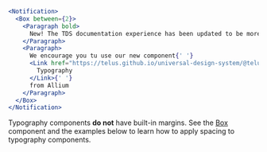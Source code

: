 ```jsx noeditor
<Notification>
  <Box between={2}>
    <Paragraph bold>
      New! The TDS documentation experience has been updated to be more performant!
    </Paragraph>
    <Paragraph>
      We encourage you tu use our new component{' '}
      <Link href="https://telus.github.io/universal-design-system/@telus-uds/ds-allium/components/palette/typography">
        Typography
      </Link>{' '}
      from Allium
    </Paragraph>
  </Box>
</Notification>
```

Typography components **do not** have built-in margins. See the [Box](#/Layout?id=box) component and the examples below to learn how to apply spacing to typography components.
